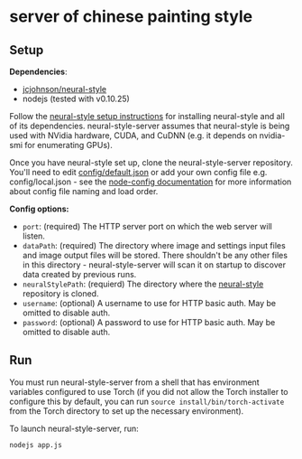 # server of chinese painting style

## Setup
**Dependencies**:
* [jcjohnson/neural-style](https://github.com/jcjohnson/neural-style)
* nodejs (tested with v0.10.25)

Follow the [neural-style setup instructions](https://github.com/jcjohnson/neural-style/blob/master/INSTALL.md) for installing neural-style and all of its dependencies. neural-style-server assumes that neural-style is being used with NVidia hardware, CUDA, and CuDNN (e.g. it depends on nvidia-smi for enumerating GPUs).

Once you have neural-style set up, clone the neural-style-server repository. You'll need to edit [config/default.json](https://github.com/obijywk/neural-style-server/blob/master/config/default.json) or add your own config file e.g. config/local.json - see the [node-config documentation](https://github.com/lorenwest/node-config/wiki/Configuration-Files) for more information about config file naming and load order.

**Config options:**
* `port`: (required) The HTTP server port on which the web server will listen.
* `dataPath`: (required) The directory where image and settings input files and image output files will be stored. There shouldn't be any other files in this directory - neural-style-server will scan it on startup to discover data created by previous runs.
* `neuralStylePath`: (requierd) The directory where the [neural-style](https://github.com/jcjohnson/neural-style) repository is cloned.
* `username`: (optional) A username to use for HTTP basic auth. May be omitted to disable auth.
* `password`: (optional) A password to use for HTTP basic auth. May be omitted to disable auth. 

## Run
You must run neural-style-server from a shell that has environment variables configured to use Torch (if you did not allow the Torch installer to configure this by default, you can run `source install/bin/torch-activate` from the Torch directory to set up the necessary environment).

To launch neural-style-server, run:
```
nodejs app.js
```
